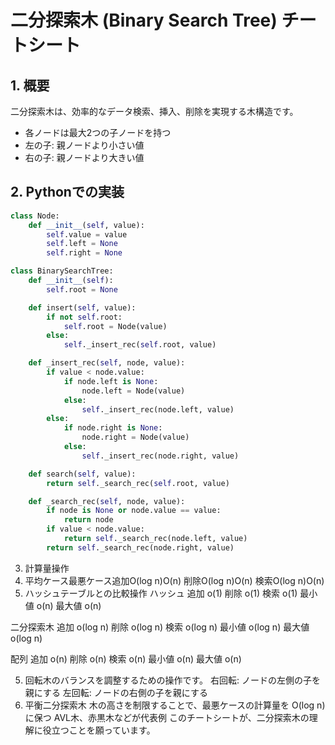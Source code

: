 # 二分探索木 (Binary Search Tree) チートシート

## 1. 概要

二分探索木は、効率的なデータ検索、挿入、削除を実現する木構造です。

* 各ノードは最大2つの子ノードを持つ
* 左の子: 親ノードより小さい値
* 右の子: 親ノードより大きい値

## 2. Pythonでの実装

```python
class Node:
    def __init__(self, value):
        self.value = value
        self.left = None
        self.right = None

class BinarySearchTree:
    def __init__(self):
        self.root = None

    def insert(self, value):
        if not self.root:
            self.root = Node(value)
        else:
            self._insert_rec(self.root, value)

    def _insert_rec(self, node, value):
        if value < node.value:
            if node.left is None:
                node.left = Node(value)
            else:
                self._insert_rec(node.left, value)
        else:
            if node.right is None:
                node.right = Node(value)
            else:
                self._insert_rec(node.right, value)

    def search(self, value):
        return self._search_rec(self.root, value)

    def _search_rec(self, node, value):
        if node is None or node.value == value:
            return node
        if value < node.value:
            return self._search_rec(node.left, value)
        return self._search_rec(node.right, value)
```
3. 計算量操作
4. 平均ケース最悪ケース追加O(log n)O(n)
削除O(log n)O(n)
検索O(log n)O(n)
4. ハッシュテーブルとの比較操作
ハッシュ
追加 o(1)
削除 o(1)
検索 o(1)
最小値 o(n)
最大値 o(n)

二分探索木
追加 o(log n)
削除 o(log n)
検索 o(log n)
最小値 o(log n)
最大値 o(log n)

配列
追加 o(n)
削除 o(n)
検索 o(n)
最小値 o(n)
最大値 o(n)

5. 回転木のバランスを調整するための操作です。
右回転: ノードの左側の子を親にする
左回転: ノードの右側の子を親にする
6. 平衡二分探索木
木の高さを制限することで、最悪ケースの計算量を O(log n) に保つ
AVL木、赤黒木などが代表例
このチートシートが、二分探索木の理解に役立つことを願っています。
